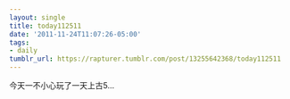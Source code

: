 ```yaml
---
layout: single
title: today112511
date: '2011-11-24T11:07:26-05:00'
tags:
- daily
tumblr_url: https://rapturer.tumblr.com/post/13255642368/today112511
---
```

今天一不小心玩了一天上古5…

